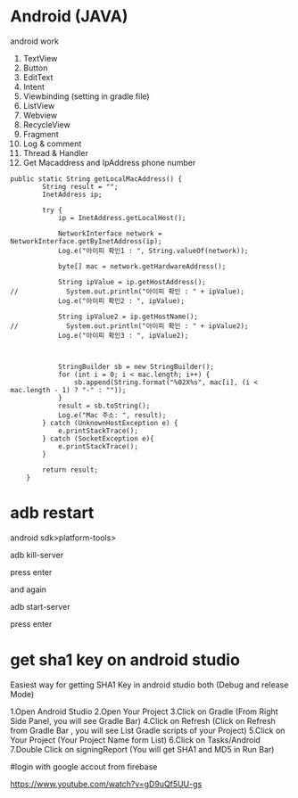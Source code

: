 # Android (JAVA)
android work
1. TextView
2. Button
3. EditText
4. Intent
5. Viewbinding (setting in gradle file)
6. ListView
7. Webview
8. RecycleView
9. Fragment
10. Log & comment
11. Thread & Handler
12. Get Macaddress and IpAddress phone number
```
public static String getLocalMacAddress() {
        String result = "";
        InetAddress ip;

        try {
            ip = InetAddress.getLocalHost();

            NetworkInterface network = NetworkInterface.getByInetAddress(ip);
            Log.e("아이피 확인1 : ", String.valueOf(network));

            byte[] mac = network.getHardwareAddress();

            String ipValue = ip.getHostAddress();
//            System.out.println("아이피 확인 : " + ipValue);
            Log.e("아이피 확인2 : ", ipValue);

            String ipValue2 = ip.getHostName();
//            System.out.println("아이피 확인 : " + ipValue2);
            Log.e("아이피 확인3 : ", ipValue2);



            StringBuilder sb = new StringBuilder();
            for (int i = 0; i < mac.length; i++) {
                sb.append(String.format("%02X%s", mac[i], (i < mac.length - 1) ? "-" : ""));
            }
            result = sb.toString();
            Log.e("Mac 주소: ", result);
        } catch (UnknownHostException e) {
            e.printStackTrace();
        } catch (SocketException e){
            e.printStackTrace();
        }

        return result;
    }
```
# adb restart 
android sdk>platform-tools>

adb kill-server

press enter

and again

adb start-server

press enter

# get sha1 key on android studio
Easiest way for getting SHA1 Key in android studio both (Debug and release Mode)

1.Open Android Studio
2.Open Your Project
3.Click on Gradle (From Right Side Panel, you will see Gradle Bar)
4.Click on Refresh (Click on Refresh from Gradle Bar , you will see List Gradle scripts of your Project)
5.Click on Your Project (Your Project Name form List)
6.Click on Tasks/Android
7.Double Click on signingReport (You will get SHA1 and MD5 in Run Bar)

#login with google accout from firebase

https://www.youtube.com/watch?v=gD9uQf5UU-gs
